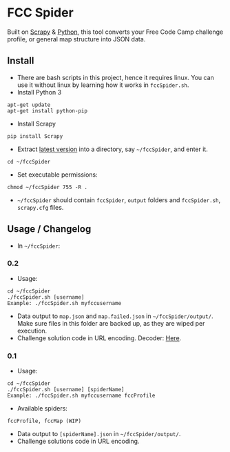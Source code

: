# FCC Spider
Built on [Scrapy](https://scrapy.org/) & [Python](https://www.python.org/), this tool converts your Free Code Camp challenge profile, or general map structure into JSON data.

## Install
* There are bash scripts in this project, hence it requires linux. You can use it without linux by learning how it works in `fccSpider.sh`.
* Install Python 3
```
apt-get update
apt-get install python-pip
```
* Install Scrapy
```
pip install Scrapy
```
* Extract [latest version](https://github.com/htko89/FCC-Spider/releases) into a directory, say `~/fccSpider`, and enter it.
```
cd ~/fccSpider
```
* Set executable permissions:
```
chmod ~/fccSpider 755 -R .
```
* `~/fccSpider` should contain `fccSpider`, `output` folders and `fccSpider.sh`, `scrapy.cfg` files.

## Usage / Changelog

* In `~/fccSpider`:
### 0.2
* Usage:
```
cd ~/fccSpider
./fccSpider.sh [username]
Example: ./fccSpider.sh myfccusername
```
* Data output to `map.json` and `map.failed.json` in `~/fccSpider/output/`. Make sure files in this folder are backed up, as they are wiped per execution.
* Challenge solution code in URL encoding. Decoder: [Here](http://meyerweb.com/eric/tools/dencoder/).

### 0.1
* Usage:
```
cd ~/fccSpider
./fccSpider.sh [username] [spiderName]
Example: ./fccSpider.sh myfccusername fccProfile
```
* Available spiders:
```
fccProfile, fccMap (WIP)
```
* Data output to `[spiderName].json` in `~/fccSpider/output/`.
* Challenge solutions code in URL encoding.
